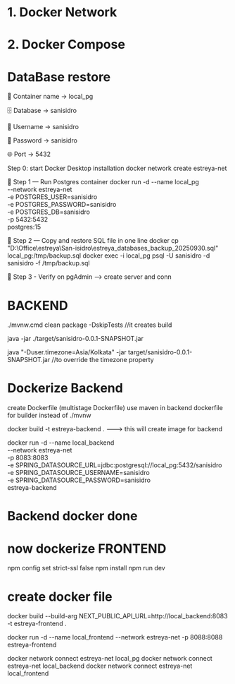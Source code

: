 # 1. Docker Network
# 2. Docker Compose


# DataBase restore

🐳 Container name → local_pg

🗄️ Database → sanisidro

👤 Username → sanisidro

🔐 Password → sanisidro

🌐 Port → 5432

   Step 0:  start Docker Desktop installation
            docker network create estreya-net

🧱 Step 1 — Run Postgres container
docker run -d --name local_pg \
  --network estreya-net \
  -e POSTGRES_USER=sanisidro \
  -e POSTGRES_PASSWORD=sanisidro \
  -e POSTGRES_DB=sanisidro \
  -p 5432:5432 \
  postgres:15

🧱 Step 2 — Copy and restore SQL file in one line
docker cp "D:\Office\estreya\San-isidro\estreya_databases_backup_20250930.sql" local_pg:/tmp/backup.sql
docker exec -i local_pg psql -U sanisidro -d sanisidro -f /tmp/backup.sql

🧱 Step 3 - Verify on pgAdmin --> create server and conn










# BACKEND

./mvnw.cmd clean package -DskipTests    //it creates build 

java -jar ./target/sanisidro-0.0.1-SNAPSHOT.jar  

java "-Duser.timezone=Asia/Kolkata" -jar target/sanisidro-0.0.1-SNAPSHOT.jar       //to override the timezone property

# Dockerize Backend 

create Dockerfile (multistage Dockerfile)
use maven in backend dockerfile for builder instead of ./mvnw

docker build -t estreya-backend .          --->  this will create image for backend 

<!-- docker run -d --name local_backend -p 8083:8083 -e SPRING_DATASOURCE_PASSWORD=sanisidro estreya-backend -->

docker run -d --name local_backend \
  --network estreya-net \
  -p 8083:8083 \
  -e SPRING_DATASOURCE_URL=jdbc:postgresql://local_pg:5432/sanisidro \
  -e SPRING_DATASOURCE_USERNAME=sanisidro \
  -e SPRING_DATASOURCE_PASSWORD=sanisidro \
  estreya-backend

# Backend docker done 










# now dockerize FRONTEND 

npm config set strict-ssl false
npm install
npm run dev

# create docker file 
docker build --build-arg NEXT_PUBLIC_API_URL=http://local_backend:8083 -t estreya-frontend .

docker run -d --name local_frontend --network estreya-net -p 8088:8088 estreya-frontend



docker network connect estreya-net local_pg
docker network connect estreya-net local_backend
docker network connect estreya-net local_frontend

